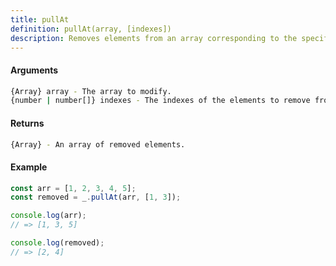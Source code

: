 ```yaml
---
title: pullAt
definition: pullAt(array, [indexes])
description: Removes elements from an array corresponding to the specified indexes, and returns an array of removed elements.
---
```



#### Arguments


```bash
{Array} array - The array to modify.
{number | number[]} indexes - The indexes of the elements to remove from the array.
```


#### Returns


```bash
{Array} - An array of removed elements.
```


#### Example


```ts
const arr = [1, 2, 3, 4, 5];
const removed = _.pullAt(arr, [1, 3]);

console.log(arr);
// => [1, 3, 5]

console.log(removed);
// => [2, 4]
```